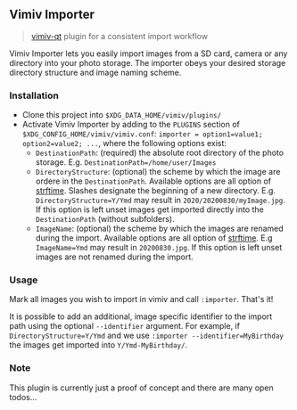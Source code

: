 ## Vimiv Importer
> [vimiv-qt](https://raw.github.com/karlch/vimiv-qt) plugin for a consistent import workflow

Vimiv Importer lets you easily import images from a SD card, camera or any directory into your photo storage. The importer obeys your desired storage directory structure and image naming scheme.

### Installation
- Clone this project into `$XDG_DATA_HOME/vimiv/plugins/`
- Activate Vimiv Importer by adding to the `PLUGINS` section of `$XDG_CONFIG_HOME/vimiv/vimiv.conf`: `importer = option1=value1; option2=value2; ...`, where the following options exist:
    - `DestinationPath`: (required) the absolute root directory of the photo storage. E.g. `DestinationPath=/home/user/Images`
    - `DirectoryStructure`: (optional) the scheme by which the image are ordere in the `DestinationPath`. Available options are all option of [strftime](https://strftime.org/). Slashes designate the beginning of a new directory. E.g. `DirectoryStructure=Y/Ymd` may result in `2020/20200830/myImage.jpg`. If this option is left unset images get imported directly into the `DestinationPath` (without subfolders).
    - `ImageName`: (optional) the scheme by which the images are renamed during the import. Available options are all option of [strftime](https://strftime.org/). E.g `ImageName=Ymd` may result in `20200830.jpg`. If this option is left unset images are not renamed during the import.

### Usage
Mark all images you wish to import in vimiv and call `:importer`. That's it!

It is possible to add an additional, image specific identifier to the import path using the optional `--identifier` argument. For example, if `DirectoryStructure=Y/Ymd` and we use `:importer --identifier=MyBirthday` the images get imported into `Y/Ymd-MyBirthday/`.

### Note
This plugin is currently just a proof of concept and there are many open todos...
